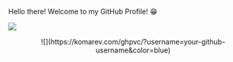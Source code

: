 <!---
Samiul-Islam-Niloy/Samiul-Islam-Niloy is a ✨ special ✨ repository because its `README.md` (this file) appears on your GitHub profile.
You can click the Preview link to take a look at your changes.
--->

Hello there! Welcome to my GitHub Profile! 😁

![](https://hit.yhype.me/github/profile?user_id=42870024)

<p align="center">![](https://komarev.com/ghpvc/?username=your-github-username&color=blue)</p>
